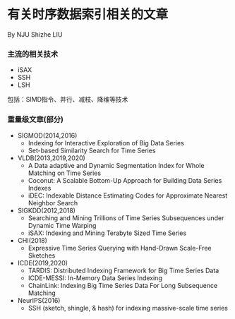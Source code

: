 # 有关时序数据索引相关的文章
By NJU Shizhe LIU

### 主流的相关技术
* iSAX
* SSH
* LSH

包括：SIMD指令、并行、减枝、降维等技术 

### 重量级文章(部分)
* SIGMOD(2014,2016)
  * Indexing for Interactive Exploration of Big Data Series
  * Set-based Similarity Search for Time Series
* VLDB(2013,2019,2020)
  * A Data adaptive and Dynamic Segmentation Index for Whole Matching on Time Series 
  * Coconut: A Scalable Bottom-Up Approach for Building Data Series Indexes
  * iDEC: Indexable Distance Estimating Codes for Approximate Nearest Neighbor Search
* SIGKDD(2012,2018)
  * Searching and Mining Trillions of Time Series Subsequences under Dynamic Time Warping 
  * iSAX: Indexing and Mining Terabyte Sized Time Series
* CHI(2018)
  * Expressive Time Series Querying with Hand-Drawn Scale-Free Sketches  
* ICDE(2019,2020)
  * TARDIS: Distributed Indexing Framework for Big Time Series Data  
  * ICDE-MESSI: In-Memory Data Series Indexing
  * ChainLink: Indexing Big Time Series Data For Long Subsequence Matching
* NeurIPS(2016)
  * SSH (sketch, shingle, & hash) for indexing massive-scale time series
